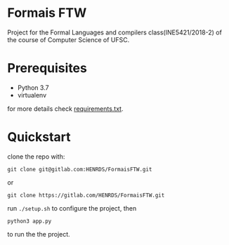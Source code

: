 # Formais FTW
Project for the Formal Languages and compilers class(INE5421/2018-2) of the course of Computer Science of UFSC.


# Prerequisites
- Python 3.7
- virtualenv

for more details check [requirements.txt](requirements.txt).

# Quickstart
clone the repo with:
```
git clone git@gitlab.com:HENRDS/FormaisFTW.git
```
or
``` 
git clone https://gitlab.com/HENRDS/FormaisFTW.git
```

run `./setup.sh` to configure the project, then
```
python3 app.py
```
to run the the project.
